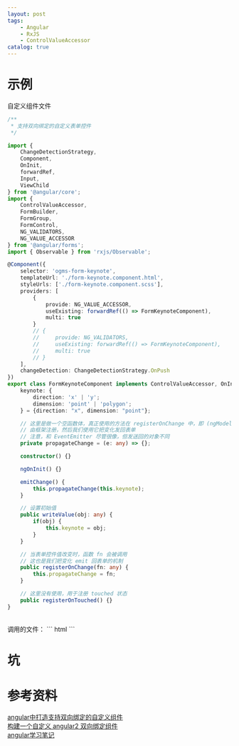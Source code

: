 ```yaml
---
layout: post
tags: 
    - Angular
    - RxJS
    - ControlValueAccessor
catalog: true
---
```



# 示例
自定义组件文件
``` typescript
/**
 * 支持双向绑定的自定义表单控件
 */

import {
    ChangeDetectionStrategy,
    Component,
    OnInit,
    forwardRef,
    Input,
    ViewChild
} from '@angular/core';
import {
    ControlValueAccessor,
    FormBuilder,
    FormGroup,
    FormControl,
    NG_VALIDATORS,
    NG_VALUE_ACCESSOR
} from '@angular/forms';
import { Observable } from 'rxjs/Observable';

@Component({
    selector: 'ogms-form-keynote',
    templateUrl: './form-keynote.component.html',
    styleUrls: ['./form-keynote.component.scss'],
    providers: [
        {
            provide: NG_VALUE_ACCESSOR,
            useExisting: forwardRef(() => FormKeynoteComponent),
            multi: true
        }
        // {
        //     provide: NG_VALIDATORS,
        //     useExisting: forwardRef(() => FormKeynoteComponent),
        //     multi: true
        // }
    ],
    changeDetection: ChangeDetectionStrategy.OnPush
})
export class FormKeynoteComponent implements ControlValueAccessor, OnInit {
    keynote: {
        direction: 'x' | 'y';
        dimension: 'point' | 'polygon';
    } = {direction: "x", dimension: "point"};

    // 这里是做一个空函数体，真正使用的方法在 registerOnChange 中，即 (ngModelChange) 中绑定的函数
    // 由框架注册，然后我们使用它把变化发回表单
    // 注意，和 EventEmitter 尽管很像，但发送回的对象不同
    private propagateChange = (e: any) => {};

    constructor() {}

    ngOnInit() {}

    emitChange() {
        this.propagateChange(this.keynote);
    }

    // 设置初始值
    public writeValue(obj: any) {
        if(obj) {
            this.keynote = obj;
        }
    }

    // 当表单控件值改变时，函数 fn 会被调用
    // 这也是我们把变化 emit 回表单的机制
    public registerOnChange(fn: any) {
        this.propagateChange = fn;
    }

    // 这里没有使用，用于注册 touched 状态
    public registerOnTouched() {}
}
```
<br>
调用的文件：
``` html
<ogms-form-keynote [(ngModel)]='aaa' (ngModelChange)='onKeynoteChange()'></ogms-form-keynote>
```


# 坑

<!-- - 以上示例中，必须有双向绑定`[(ngModel)]`，不能只添加`(ngModelChange)`，否则钩子函数监听不到！ -->

# 参考资料

[angular中打造支持双向绑定的自定义组件](http://www.jianshu.com/p/a01015d5d83b)<br>
[构建一个自定义 angular2 双向绑定组件](https://segmentfault.com/a/1190000007603861)<br>
[angular学习笔记](https://www.cnblogs.com/keatkeat/p/5821974.html)<br>